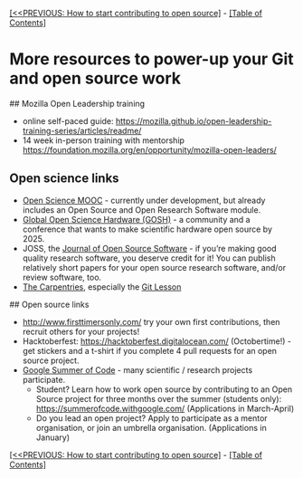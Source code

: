 [[<<PREVIOUS: How to start contributing to open source]](04-how-to-start-contributing-to-open-source) - [[Table of Contents]](index)

# More resources to power-up your Git and open source work

## Mozilla Open Leadership training
 - online self-paced guide: https://mozilla.github.io/open-leadership-training-series/articles/readme/
 - 14 week in-person training with mentorship https://foundation.mozilla.org/en/opportunity/mozilla-open-leaders/

## Open science links
- [Open Science MOOC](https://opensciencemooc.eu/) - currently under development, but already includes an Open Source and Open Research Software module.
- [Global Open Science Hardware (GOSH)](http://openhardware.science/) - a community and a conference that wants to make scientific hardware open source by 2025.
- JOSS, the [Journal of Open Source Software](http://joss.theoj.org/) - if you’re making good quality research software, you deserve credit for it! You can publish relatively short papers for your open source research software, and/or review software, too.
- [The Carpentries](https://software-carpentry.org/lessons/), especially the [Git Lesson](https://swcarpentry.github.io/git-novice/)

## Open source links
- http://www.firsttimersonly.com/ try your own first contributions, then recruit others for your projects!
- Hacktoberfest: https://hacktoberfest.digitalocean.com/ (Octobertime!) - get stickers and a t-shirt if you complete 4 pull requests for an open source project.
- [Google Summer of Code](https://summerofcode.withgoogle.com/) - many scientific / research projects participate.
  - Student? Learn how to work open source by contributing to an Open Source project for three months over the summer (students only): https://summerofcode.withgoogle.com/ (Applications in March-April)
  - Do you lead an open project? Apply to participate as a mentor organisation, or join an umbrella organisation. (Applications in January)

[[<<PREVIOUS: How to start contributing to open source]](04-how-to-start-contributing-to-open-source) - [[Table of Contents]](index)
